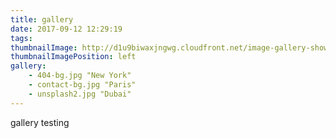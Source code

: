 ```yaml
---
title: gallery
date: 2017-09-12 12:29:19
tags:
thumbnailImage: http://d1u9biwaxjngwg.cloudfront.net/image-gallery-showcase/city-140.jpg
thumbnailImagePosition: left
gallery:
    - 404-bg.jpg "New York"
    - contact-bg.jpg "Paris"
    - unsplash2.jpg "Dubai"
---
```

gallery testing
<!-- excerpt -->